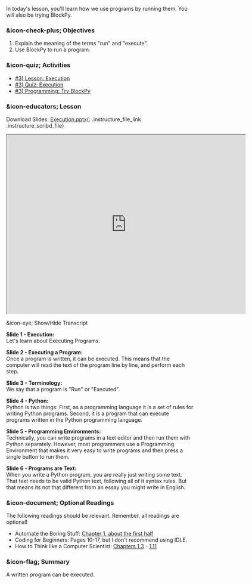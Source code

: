 In today's lesson, you'll learn how we use programs by running them. You will
also be trying BlockPy.

###  &icon-check-plus; Objectives

  1. Explain the meaning of the terms "run" and "execute".
  2. Use BlockPy to run a program.

###  &icon-quiz; Activities

  * [#3) Lesson: Execution](#video)
  * [#3) Quiz: Execution](https://vt.instructure.com/courses/66476/assignments/356616)
  * [#3) Programming: Try BlockPy](https://vt.instructure.com/courses/66476/assignments/356680)

###  &icon-educators; Lesson

Download Slides:
[Execution.pptx](https://vt.instructure.com/courses/66476/files/5919822/download?verifier=axoghGK6gp95foPyFyvmwPg65dCKISOa4GWkm49V&wrap=1
"Execution.pptx" ){: .instructure_file_link .instructure_scribd_file}

<iframe height="150" width="300" style="width: 640px; height: 480px;"
webkitallowfullscreen="webkitallowfullscreen" title="Execution"
mozallowfullscreen="mozallowfullscreen"
src="https://www.youtube.com/embed/lrAxN8G8LNE?feature=oembed&rel=0"
allowfullscreen="allowfullscreen"></iframe>

&icon-eye; Show/Hide Transcript

**Slide 1 - Execution:**  
Let's learn about Executing Programs.

**Slide 2 - Executing a Program:**  
Once a program is written, it can be executed. This means that the computer
will read the text of the program line by line, and perform each step.

**Slide 3 - Terminology:**  
We say that a program is "Run" or "Executed".

**Slide 4 - Python:**  
Python is two things: First, as a programming language it is a set of rules
for writing Python programs. Second, it is a program that can execute programs
written in the Python programming language.

**Slide 5 - Programming Environments:**  
Technically, you can write programs in a text editor and then run them with
Python separately. However, most programmers use a Programming Environment
that makes it very easy to write programs and then press a single button to
run them.

**Slide 6 - Programs are Text:**  
When you write a Python program, you are really just writing some text. That
text needs to be valid Python text, following all of it syntax rules. But that
means its not that different from an essay you might write in English.

###  &icon-document; Optional Readings

The following readings should be relevant. Remember, all readings are
optional!

  * Automate the Boring Stuff: [Chapter 1, about the first half](https://automatetheboringstuff.com/chapter1/)
  * Coding for Beginners: Pages 10-17, but I don't recommend using IDLE.
  * How to Think like a Computer Scientist: [Chapters 1.3](http://interactivepython.org/runestone/static/thinkcspy/GeneralIntro/ThePythonProgrammingLanguage.html) \- [1.11](http://interactivepython.org/runestone/static/thinkcspy/GeneralIntro/FormalandNaturalLanguages.html)

###  &icon-flag; Summary

A written program can be executed.